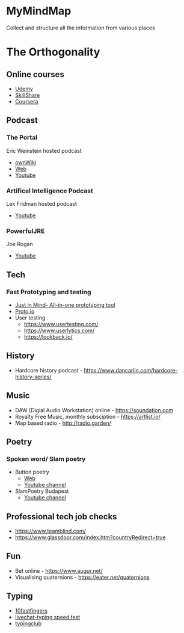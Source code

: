 # MyMindMap
Collect and structure all the information from various places

# The Orthogonality

## Online courses
 - [Udemy](https://www.udemy.com/)
 - [SkillShare](https://www.skillshare.com/search?query=an&enrollmentType=free)
 - [Coursera](https://www.coursera.org/)
 
## Podcast
### The Portal
Eric Weinstein hosted podcast
 - [ownWiki](https://theportal.wiki/wiki/Main_Page)
 - [Web](https://ericweinstein.org/)
 - [Youtube](https://www.youtube.com/user/nobani88)
 ### Artifical Intelligence Podcast
 Lex Fridman hosted podcast
 - [Youtube](https://www.youtube.com/user/lexfridman/featured)
 ### PowerfulJRE
 Joe Rogan
 - [Youtube](https://www.youtube.com/user/PowerfulJRE/videos)

## Tech
### Fast Prototyping and testing
 - [Just in Mind- All-in-one prototyping tool](https://www.justinmind.com/)
 - [Proto.io](https://proto.io/)
 - User testing
    - https://www.usertesting.com/
    - https://www.userlytics.com/
    - https://lookback.io/

## History
 - Hardcore history podcast - https://www.dancarlin.com/hardcore-history-series/

## Music
 - DAW (Digial Audio Workstation) online - https://soundation.com
 - Royalty Free Music, monthly subsciption - https://artlist.io/
 - Map based radio - http://radio.garden/

## Poetry
### Spoken word/ Slam poetry
 - Button poetry 
     - [Web](https://buttonpoetry.com/products/books/)
     - [Youtube channel](https://www.youtube.com/user/ButtonPoetry)
 - SlamPoetry Budapest
     - [Youtube channel](https://www.youtube.com/channel/UCg2q-EVjQML15iQNK3L4B0Q)

## Professional tech job checks
 - https://www.teamblind.com/
 - https://www.glassdoor.com/index.htm?countryRedirect=true
 
## Fun
 - Bet online - https://www.augur.net/
 - Visualising quaternions - https://eater.net/quaternions

## Typing
 - [10fastfingers](10fastfingers.com)
 - [livechat-typing speed test](https://www.livechat.com/typing-speed-test/#/)
 - [typingclub](https://www.typingclub.com/sportal/)
